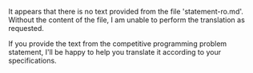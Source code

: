 It appears that there is no text provided from the file 'statement-ro.md'. Without the content of the file, I am unable to perform the translation as requested. 

If you provide the text from the competitive programming problem statement, I'll be happy to help you translate it according to your specifications.